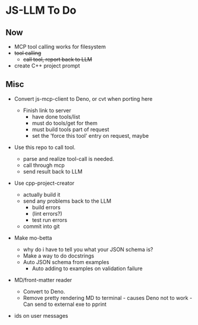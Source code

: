 # JS-LLM To Do

## Now

- MCP tool calling works for filesystem
- ~~tool calling~~
  - ~~call tool, report back to LLM~~
- create C++ project prompt

## Misc

- Convert js-mcp-client to Deno, or cvt when porting here
  - Finish link to server
    - have done tools/list
    - must do tools/get for them
    - must build tools part of request
    - set the 'force this tool' entry on request, maybe
- Use this repo to call tool.
  - parse and realize tool-call is needed.
  - call through mcp
  - send result back to LLM
- Use cpp-project-creator
  - actually build it
  - send any problems back to the LLM
    - build errors
    - (lint errors?)
    - test run errors
  - commit into git

- Make mo-betta
  - why do i have to tell you what your JSON schema is?
  - Make a way to do docstrings
  - Auto JSON schema from examples
    - Auto adding to examples on validation failure

- MD/front-matter reader
  - Convert to Deno.
  - Remove pretty rendering MD to terminal - causes Deno not to work - Can send to external exe to pprint


- ids on user messages
